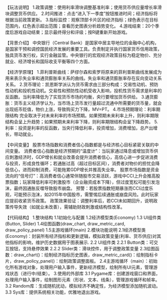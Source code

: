 【玩法说明】
1.政策调整：使用利率滑块调整基准利率；使用货币供应量增长率滑块调整货币供应。
2.时间推进：点击“进入下一季度”按钮推进时间；经济指标将根据当前政策更新。
3.指标监控：观察顶部卡片区的经济指标；绿色表示在目标范围内，红色表示超出范围；查看历史图表分析趋势变化。
4.游戏结束：20个季度后游戏自动结束；显示最终得分和评级；按R键重新开始游戏。

【背景介绍】
中央银行（Central Bank）是国家中居主导地位的金融中心机构，是国家干预和调控国民经济发展的重要工具。负责制定并执行国家货币信用政策，独具货币发行权，实行金融监管。中央银行的宏观经济政策目标为稳定物价、充分就业、经济增长和国际收支平衡等四个方面。

【经济学原理】
1.菲利普斯曲线：萨缪尔森和索罗将原来的菲利普斯曲线发展成为用来表示失业率和通货膨胀率关系的曲线。失业率和通货膨胀率存在反向变动关系关系。
2.货币理论：凯恩斯学派认为货币需求由三部分构成：交易性动机、预防性动机和投机性动机。交易性和预防性动机受收入影响，投机性货币需求是利率的反函数。当利率降低为了实现货币市场的均衡，央行要增加货币供给。
3.通货膨胀：货币主义经济学认为，当市场上货币发行量超过流通中所需要的货币量，就会出现纸币贬值，物价上涨，导致购买力下降，MV=PT。
4.市场预期理论：利率期限结构 完全取决于对未来利率的市场预期。如果预期未来利率上升，则利率期限结构会呈上升趋势；如果预期未来利率下降，则利率期限结构会呈下降趋势。
5.利率：投资是利率的反函数，当央行降低利率，投资增加，消费增加，总产出增长，带动就业。

【中间变量】
股票市场指数和消费者信心指数都是与经济核心目标紧密关联的中间变量。
消费者信心指数是经济预期的“温度计”：当玩家通过降息或增加货币供应刺激经济时，GDP增长和就业改善会提升消费者信心，高信心进一步促进消费与投资，形成良性循环；若通胀过高（超过目标区间），消费者对物价的担忧会降低信心，进而抑制消费，可能拖累GDP增长并推高失业率。
股票市场指数是资金流向的“信号灯”：高消费者信心通常伴随股市交易活跃，游戏中CCI上升会推高股票指数；玩家降低利率可刺激股市（企业融资成本下降），但过度宽松可能引发泡沫，最终因通胀反噬导致股市崩盘。
预警：若股票指数短期暴涨而CCI过度乐观，可能预示泡沫，如2015年中国股市，需警惕后续通胀或崩盘风险。此时玩家应提前收紧货币政策。
政策效果验证：调整利率后，若CCI未如期回升，说明政策传导失效（如就业未改善），需辅助财政刺激或结构性改革。

【代码结构】
1.整块结构
1.1初始化与配置
1.2经济模型类(Economy)
1.3 UI组件类(Button, Slider)
1.4绘图函数(draw_chart, draw_metric_card, draw_policy_panel)
1.5主游戏循环(main)
2.模块功能说明
2.1经济模型类(Economy)：封装所有经济指标和更新逻辑，模拟政策变量(利率、货币供应)对其他指标的影响，维护历史数据用于图表展示.
2.2 UI组件类
2.2.1 Button类：可交互按钮，支持悬停效果
2.2.2 Slider类：滑块控件，用于调整政策变量
2.3绘图函数：draw_chart()：绘制经济指标历史图表，draw_metric_card()：绘制指标卡片，draw_policy_panel()：绘制政策调整面板。
2.4主游戏循环（main）：初始化所有游戏对象，处理用户输入事件，更新经济模型，绘制所有UI元素，管理游戏状态（进行中/结束）。
3.使用的外部库
3.1 Pygame库：创建游戏窗口和界面，处理用户输入事件，绘制图形元素（形状、文本、线条），管理游戏循环和帧率。
3.2 Random库：生成随机扰动，模拟经济不确定性，为经济模型添加随机波动。
3.3 Sys库：提供系统相关功能，优雅地退出游戏。

